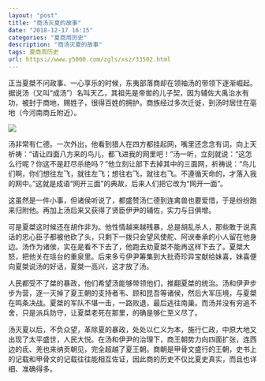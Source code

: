 ```yaml
---
layout: "post"
title: "商汤灭夏的故事"
date: "2018-12-17 16:15"
categories: "夏商周历史"
description: "商汤灭夏的故事"
tags: 夏商周历史
url: https://www.y5000.com/zgls/xsz/33502.html
---
```






正当夏桀不问政事、一心享乐的时候，东夷部落商却在领袖汤的带领下逐渐崛起。据说汤（又叫“成汤”）名叫天乙，其祖先是帝喾的儿子契，因为辅佐大禹治水有功，被封于商地，赐姓子，很得百姓的拥护。商族经过多次迁徙，到汤时居住在亳地（今河南商丘附近）。

![](https://img.y5000.com/uploads/allimg/180921/8-1P921151J02c.jpg)

汤非常有仁德。一次外出，他看到猎人在四方都挂起网，嘴里还念念有词，向上天祈祷：“请让四面八方来的鸟儿，都飞进我的网里吧！”汤一听，立刻就说：“这怎么行呢？你这不是赶尽杀绝吗？”他立刻让部下去掉其中的三面网，祈祷说：“鸟儿们啊，你们想往左飞，就往左飞；想往右飞，就往右飞。不遵循天命的，才落入我的网中。”这就是成语“网开三面”的典故，后来人们把它改为“网开一面”。

这虽然是一件小事，但诸侯听说了，都盛赞汤仁德到连禽兽也要爱惜，于是纷纷跑来归附他。再加上汤后来又获得了贤臣伊尹的辅佐，实力与日俱增。

可是夏桀这时候还在胡作非为。他性情越来越残暴，总是胡乱杀人，那些敢于说真话的忠心臣子都被他砍了头，只剩下一拨只会望风使舵、阿谀奉承的小人留在他身边。汤作为诸侯，实在是看不下去了，他跑去劝夏桀不能再这样下去了。夏桀大怒，把他关在瑶台的重泉里。后来多亏伊尹筹集到大批奇珍异宝献给妹喜，妹喜便向夏桀说汤的好话，夏桀一高兴，这才放了汤。

人民都受不了桀的暴政，他们希望汤能够带领他们，推翻夏桀的统治。汤和伊尹步步为营，逐一灭掉了夏王朝的支持者韦、顾和昆吾等诸侯，然后大军压境，与夏桀在鸣条决战。夏桀的军队不堪一击，一路败退，最后逃往南巢。而汤并没有穷追不舍，只是派兵防守，让夏桀老死在那里，的确是够仁至义尽了。

汤灭夏以后，不负众望，革除夏的暴政，处处以仁义为本，施行仁政，中原大地又出现了太平盛世，人民大悦。在汤和伊尹的治理下，商王朝势力向四面扩张，连西边的氐、羌也来纳贡朝见，完全超越了夏王朝。商朝是甲骨文盛行的王朝，史书上的记载和甲骨文的记载往往能相互佐证，因此商的历史不仅比夏史真实，而且也详细、准确得多。
